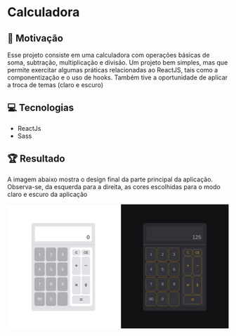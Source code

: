 # Calculadora

## 💪 Motivação

Esse projeto consiste em uma calculadora com operações básicas de soma, subtração, multiplicação e divisão. Um projeto bem simples, mas que permite exercitar algumas práticas relacionadas ao ReactJS, tais como a componentização e o uso de hooks. Também tive a oportunidade de aplicar a troca de temas (claro e escuro)

## 💻 Tecnologias

- ReactJs
- Sass

## 🏆 Resultado

A imagem abaixo mostra o design final da parte principal da aplicação. Observa-se, da esquerda para a direita, as cores escolhidas para o modo claro e escuro da aplicação

<img src="./assets/exemplo.png"/>
